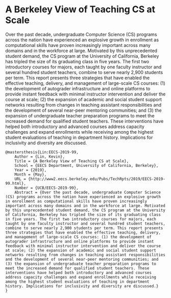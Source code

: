 # A Berkeley View of Teaching CS at Scale

Over the past decade, undergraduate Computer Science (CS) programs across the nation have experienced an explosive growth in enrollment as computational skills have proven increasingly important across many domains and in the workforce at large. Motivated by this unprecedented student demand, the CS program at the University of California, Berkeley has tripled the size of its graduating class in five years. The first two introductory courses for majors, each taught by one faculty instructor and several hundred student teachers, combine to serve nearly 2,900 students per term. This report presents three strategies that have enabled the effective teaching, delivery, and management of large-scale CS courses: (1) the development of autograder infrastructure and online platforms to provide instant feedback with minimal instructor intervention and deliver the course at scale; (2) the expansion of academic and social student support networks resulting from changes in teaching assistant responsibilities and the development of several near-peer mentoring communities; and (3) the expansion of undergraduate teacher preparation programs to meet the increased demand for qualified student teachers. These interventions have helped both introductory and advanced courses address capacity challenges and expand enrollments while receiving among the highest student evaluations of teaching in department history. Implications for inclusivity and diversity are discussed.

```
@mastersthesis{Lin:EECS-2019-99,
    Author = {Lin, Kevin},
    Title = {A Berkeley View of Teaching CS at Scale},
    School = {EECS Department, University of California, Berkeley},
    Year = {2019},
    Month = {May},
    URL = {http://www2.eecs.berkeley.edu/Pubs/TechRpts/2019/EECS-2019-99.html},
    Number = {UCB/EECS-2019-99},
    Abstract = {Over the past decade, undergraduate Computer Science (CS) programs across the nation have experienced an explosive growth in enrollment as computational skills have proven increasingly important across many domains and in the workforce at large. Motivated by this unprecedented student demand, the CS program at the University of California, Berkeley has tripled the size of its graduating class in five years. The first two introductory courses for majors, each taught by one faculty instructor and several hundred student teachers, combine to serve nearly 2,900 students per term. This report presents three strategies that have enabled the effective teaching, delivery, and management of large-scale CS courses: (1) the development of autograder infrastructure and online platforms to provide instant feedback with minimal instructor intervention and deliver the course at scale; (2) the expansion of academic and social student support networks resulting from changes in teaching assistant responsibilities and the development of several near-peer mentoring communities; and (3) the expansion of undergraduate teacher preparation programs to meet the increased demand for qualified student teachers. These interventions have helped both introductory and advanced courses address capacity challenges and expand enrollments while receiving among the highest student evaluations of teaching in department history. Implications for inclusivity and diversity are discussed.}
}
```
